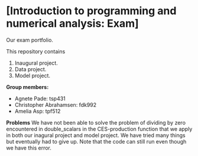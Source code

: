 # \[Introduction to programming and numerical analysis: Exam\]
Our exam portfolio.

This repository contains  
1. Inaugural project. 
2. Data project.
3. Model project.

**Group members:** 
- Agnete Pade: tsp431
- Christopher Abrahamsen: fdk992
- Amelia Asp: tpf512

**Problems** We have not been able to solve the problem of dividing by zero encountered in double_scalars in the CES-production function that we apply in both our inagural project and model project. We have tried many things but eventually had to give up. Note that the code can still run even though we have this error. 

